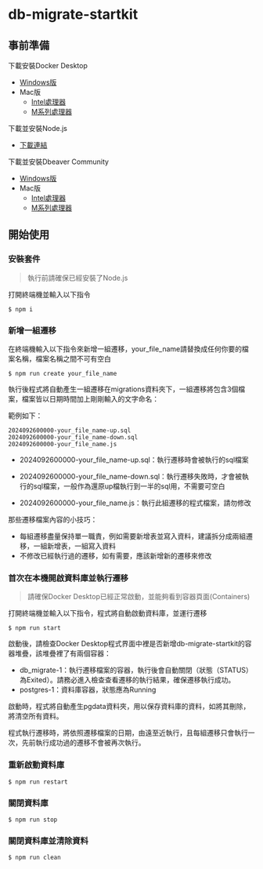 # db-migrate-startkit

## 事前準備

下載安裝Docker Desktop
* [Windows版](https://desktop.docker.com/win/main/amd64/Docker%20Desktop%20Installer.exe?utm_source=docker&utm_medium=webreferral&utm_campaign=dd-smartbutton&utm_location=module&_gl=1*1x0tato*_gcl_au*NDk4NzQwNjM1LjE3MjczMzQ0NDY.*_ga*MTkxMzI2NzM5NC4xNjU5OTM4NTcy*_ga_XJWPQMJYHQ*MTcyNzMzMzcxNy4xNTYuMS4xNzI3MzM0NDY4LjM3LjAuMA..)
* Mac版
  * [Intel處理器](https://desktop.docker.com/mac/main/amd64/Docker.dmg?utm_source=docker&utm_medium=webreferral&utm_campaign=dd-smartbutton&utm_location=module&_gl=1*sjadaf*_gcl_au*NDk4NzQwNjM1LjE3MjczMzQ0NDY.*_ga*MTkxMzI2NzM5NC4xNjU5OTM4NTcy*_ga_XJWPQMJYHQ*MTcyNzMzMzcxNy4xNTYuMS4xNzI3MzM0NDY4LjM3LjAuMA..)
  * [M系列處理器](https://desktop.docker.com/mac/main/arm64/Docker.dmg?utm_source=docker&utm_medium=webreferral&utm_campaign=dd-smartbutton&utm_location=module&_gl=1*sjadaf*_gcl_au*NDk4NzQwNjM1LjE3MjczMzQ0NDY.*_ga*MTkxMzI2NzM5NC4xNjU5OTM4NTcy*_ga_XJWPQMJYHQ*MTcyNzMzMzcxNy4xNTYuMS4xNzI3MzM0NDY4LjM3LjAuMA..)

下載並安裝Node.js
* [下載連結](https://nodejs.org/zh-tw)

下載並安裝Dbeaver Community
* [Windows版](https://dbeaver.io/files/dbeaver-ce-latest-x86_64-setup.exe)
* Mac版
  * [Intel處理器](https://dbeaver.io/files/dbeaver-ce-latest-macos-x86_64.dmg)
  * [M系列處理器](https://dbeaver.io/files/dbeaver-ce-latest-macos-aarch64.dmg)

## 開始使用

### 安裝套件

>執行前請確保已經安裝了Node.js

打開終端機並輸入以下指令
```
$ npm i
```

### 新增一組遷移
在終端機輸入以下指令來新增一組遷移，your_file_name請替換成任何你要的檔案名稱，檔案名稱之間不可有空白
```
$ npm run create your_file_name
```
執行後程式將自動產生一組遷移在migrations資料夾下，一組遷移將包含3個檔案，檔案皆以日期時間加上剛剛輸入的文字命名：

範例如下：
```
2024092600000-your_file_name-up.sql
2024092600000-your_file_name-down.sql
2024092600000-your_file_name.js
```
* 2024092600000-your_file_name-up.sql：執行遷移時會被執行的sql檔案

* 2024092600000-your_file_name-down.sql：執行遷移失敗時，才會被執行的sql檔案，一般作為還原up檔執行到一半的sql用，不需要可空白

* 2024092600000-your_file_name.js：執行此組遷移的程式檔案，請勿修改

那些遷移檔案內容的小技巧：
* 每組遷移盡量保持單一職責，例如需要新增表並寫入資料，建議拆分成兩組遷移，一組新增表，一組寫入資料
* 不修改已經執行過的遷移，如有需要，應該新增新的遷移來修改

### 首次在本機開啟資料庫並執行遷移

> 請確保Docker Desktop已經正常啟動，並能夠看到容器頁面(Containers)

打開終端機並輸入以下指令，程式將自動啟動資料庫，並運行遷移
```
$ npm run start
```

啟動後，請檢查Docker Desktop程式界面中裡是否新增db-migrate-startkit的容器堆疊，該堆疊裡了有兩個容器：
* db_migrate-1：執行遷移檔案的容器，執行後會自動關閉（狀態（STATUS）為Exited）。請務必進入檢查查看遷移的執行結果，確保遷移執行成功。
* postgres-1：資料庫容器，狀態應為Running

啟動時，程式將自動產生pgdata資料夾，用以保存資料庫的資料，如將其刪除，將清空所有資料。

程式執行遷移時，將依照遷移檔案的日期，由遠至近執行，且每組遷移只會執行一次，先前執行成功過的遷移不會被再次執行。

### 重新啟動資料庫
```
$ npm run restart
```
### 關閉資料庫
```
$ npm run stop
```

### 關閉資料庫並清除資料
```
$ npm run clean
```
